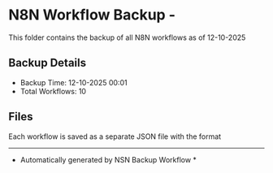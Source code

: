 # N8N Workflow Backup - 
This folder contains the backup of all N8N workflows as of 12-10-2025

## Backup Details
- Backup Time: 12-10-2025 00:01
- Total Workflows: 10

## Files
Each workflow is saved as a separate JSON file with the format

-----------
* Automatically generated by NSN Backup Workflow *